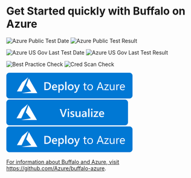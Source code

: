 # Get Started quickly with Buffalo on Azure

![Azure Public Test Date](https://azurequickstartsservice.blob.core.windows.net/badges/gobuffalo/PublicLastTestDate.svg)
![Azure Public Test Result](https://azurequickstartsservice.blob.core.windows.net/badges/gobuffalo/PublicDeployment.svg)

![Azure US Gov Last Test Date](https://azurequickstartsservice.blob.core.windows.net/badges/gobuffalo/FairfaxLastTestDate.svg)
![Azure US Gov Last Test Result](https://azurequickstartsservice.blob.core.windows.net/badges/gobuffalo/FairfaxDeployment.svg)

![Best Practice Check](https://azurequickstartsservice.blob.core.windows.net/badges/gobuffalo/BestPracticeResult.svg)
![Cred Scan Check](https://azurequickstartsservice.blob.core.windows.net/badges/gobuffalo/CredScanResult.svg)

[![Deploy To Azure](https://raw.githubusercontent.com/Azure/azure-quickstart-templates/master/1-CONTRIBUTION-GUIDE/images/deploytoazure.svg?sanitize=true)]("https://portal.azure.com/#create/Microsoft.Template/uri/https%3A%2F%2Fraw.githubusercontent.com%2FAzure%2Fazure-quickstart-templates%2Fmaster%2Fgobuffalo%2Fazuredeploy.json")
[![Visualize](https://raw.githubusercontent.com/Azure/azure-quickstart-templates/master/1-CONTRIBUTION-GUIDE/images/visualizebutton.svg?sanitize=true)]("http://armviz.io/#/?load=https%3A%2F%2Fraw.githubusercontent.com%2FAzure%2Fazure-quickstart-templates%2Fmaster%2Fgobuffalo%2Fazuredeploy.json")
<img src="https://raw.githubusercontent.com/Azure/azure-quickstart-templates/master/1-CONTRIBUTION-GUIDE/images/deploytoazure.svg?sanitize=true" />

<a href="http://armviz.io/#/?load=https%3A%2F%2Fraw.githubusercontent.com%2FAzure%2F/azure-quickstart-templates%2Fmaster%2Fgobuffalo%2Fazuredeploy.json" target="_blank">

For information about Buffalo and Azure, visit
https://github.com/Azure/buffalo-azure.
